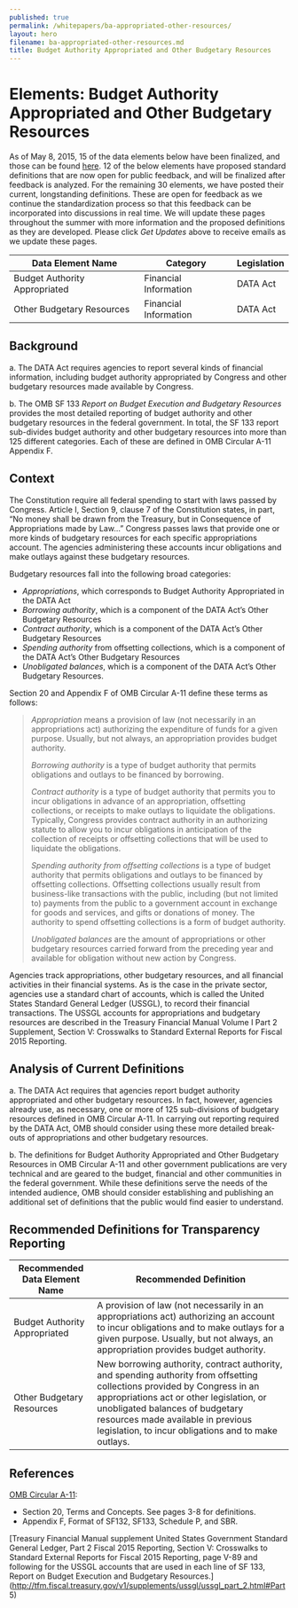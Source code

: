 ```yaml
---
published: true
permalink: /whitepapers/ba-appropriated-other-resources/
layout: hero
filename: ba-appropriated-other-resources.md
title: Budget Authority Appropriated and Other Budgetary Resources
---
```


# Elements: Budget Authority Appropriated and Other Budgetary Resources

As of May 8, 2015, 15 of the data elements below have been finalized, and those can be found [here](https://max.gov/maxportal/assets/public/offm/DataStandardsFinal.htm "Federal Spending Transparency Data Standards").  12 of the below elements have proposed standard definitions that are now open for public feedback, and will be finalized after feedback is analyzed. For the remaining 30 elements, we have posted their current, longstanding definitions. These are open for feedback as we continue the standardization process so that this feedback can be incorporated into discussions in real time. We will update these pages throughout the summer with more information and the proposed definitions as they are developed. Please click _Get Updates_ above to receive emails as we update these pages.

<table>
  <thead>
    <tr>
      <th scope ="col">Data Element Name</th>
      <th scope ="col">Category</th>
      <th scope="col">Legislation</th>
    </tr>
  </thead>
  <tr>
    <td>Budget Authority Appropriated</td>
    <td>Financial Information</td>
    <td>DATA Act</td>
  </tr>
  <tr>
    <td>Other Budgetary Resources</td>
    <td>Financial Information</td>
    <td>DATA Act</td>
  </tr>
</table>

## Background

a. The DATA Act requires agencies to report several kinds of financial information, including budget authority appropriated by Congress and other budgetary resources made available by Congress.

b. The OMB SF 133 _Report on Budget Execution and Budgetary Resources_ provides the most detailed reporting of budget authority and other budgetary resources in the federal government.  In total, the SF 133 report sub-divides budget authority and other budgetary resources into more than 125 different categories.  Each of these are defined in OMB Circular A-11 Appendix F.

## Context

The Constitution require all federal spending to start with laws passed by Congress.  Article I, Section 9, clause 7 of the Constitution states, in part, “No money shall be drawn from the Treasury, but in Consequence of Appropriations made by Law…”  Congress passes laws that provide one or more kinds of budgetary resources for each specific appropriations account.  The agencies administering these accounts incur obligations and make outlays against these budgetary resources.

Budgetary resources fall into the following broad categories:

* _Appropriations_, which corresponds to Budget Authority Appropriated in the DATA Act
* _Borrowing authority_, which is a component of the DATA Act’s Other Budgetary Resources
* _Contract authority_, which is a component of the DATA Act’s Other Budgetary Resources
* _Spending authority_ from offsetting collections, which is a component of the DATA Act’s Other Budgetary Resources
* _Unobligated balances_, which is a component of the DATA Act’s Other Budgetary Resources.  

Section 20 and Appendix F of OMB Circular A-11 define these terms as follows:

>_Appropriation_ means a provision of law (not necessarily in an appropriations act) authorizing the expenditure of funds for a given purpose. Usually, but not always, an appropriation provides budget authority.
>
>_Borrowing authority_ is a type of budget authority that permits obligations and outlays to be financed by borrowing.
>
>_Contract authority_ is a type of budget authority that permits you to incur obligations in advance of an appropriation, offsetting collections, or receipts to make outlays to liquidate the obligations.  Typically, Congress provides contract authority in an authorizing statute to allow you to incur obligations in anticipation of the collection of receipts or offsetting collections that will be used to liquidate the obligations.
>
>_Spending authority from offsetting collections_ is a type of budget authority that permits obligations and outlays to be financed by offsetting collections.  Offsetting collections usually result from business-like transactions with the public, including (but not limited to) payments from the public to a government account in exchange for goods and services, and gifts or donations of money.  The authority to spend offsetting collections is a form of budget authority.
>
>_Unobligated balances_ are the amount of appropriations or other budgetary resources carried forward from the preceding year and available for obligation without new action by Congress.

Agencies track appropriations, other budgetary resources, and all financial activities in their financial systems.  As is the case in the private sector, agencies use a standard chart of accounts, which is called the United States Standard General Ledger (USSGL), to record their financial transactions.  The USSGL accounts for appropriations and budgetary resources are described in the Treasury Financial Manual Volume I Part 2 Supplement, Section V: Crosswalks to Standard External Reports for Fiscal 2015 Reporting.

## Analysis of Current Definitions

a. The DATA Act requires that agencies report budget authority appropriated and other budgetary resources.  In fact, however, agencies already use, as necessary, one or more of 125 sub-divisions of budgetary resources defined in OMB Circular A-11.  In carrying out reporting required by the DATA Act, OMB should consider using these more detailed break-outs of appropriations and other budgetary resources.

b. The definitions for Budget Authority Appropriated and Other Budgetary Resources in OMB Circular A-11 and other government publications are very technical and are geared to the budget, financial and other communities in the federal government.  While these definitions serve the needs of the intended audience, OMB should consider establishing and publishing an additional set of definitions that the public would find easier to understand.

## Recommended Definitions for Transparency Reporting

<table>
  <thead>
    <tr>
      <th scope="col">Recommended Data Element Name</th>
      <th scope="col">Recommended Definition</th>
    </tr>
  </thead>
  <tr>
    <td>Budget Authority Appropriated</td>
    <td>A provision of law (not necessarily in an appropriations act) authorizing an account to incur obligations and to make outlays for a given purpose. Usually, but not always, an appropriation provides budget authority.</td>
  </tr>
  <tr>
    <td>Other Budgetary Resources</td>
    <td>New borrowing authority, contract authority, and spending authority from offsetting collections provided by Congress in an appropriations act or other legislation, or unobligated balances of budgetary resources made available in previous legislation, to incur obligations and to make outlays.</td>
  </tr>
</table>

## References

[OMB Circular A-11](http://www.whitehouse.gov/omb/circulars_a11_current_year_a11_toc/):

* Section 20, Terms and Concepts. See pages 3-8 for definitions.
* Appendix F, Format of SF132, SF133, Schedule P, and SBR.

[Treasury Financial Manual supplement United States Government Standard General Ledger, Part 2 Fiscal 2015 Reporting, Section V: Crosswalks to Standard External Reports for Fiscal 2015 Reporting, page V-89 and following for the USSGL accounts that are used in each line of SF 133, Report on Budget Execution and Budgetary Resources.](http://tfm.fiscal.treasury.gov/v1/supplements/ussgl/ussgl_part_2.html#Part 5)
